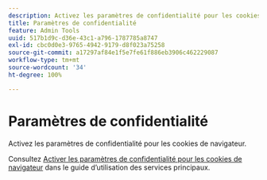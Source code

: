 ```yaml
---
description: Activez les paramètres de confidentialité pour les cookies de navigateur.
title: Paramètres de confidentialité
feature: Admin Tools
uuid: 517b1d9c-d36e-43c1-a796-1787785a8747
exl-id: cbc0d0e3-9765-4942-9179-d8f023a75258
source-git-commit: a17297af84e1f5e7fe61f886eb3906c462229087
workflow-type: tm+mt
source-wordcount: '34'
ht-degree: 100%

---
```


# Paramètres de confidentialité

Activez les paramètres de confidentialité pour les cookies de navigateur.

Consultez [Activer les paramètres de confidentialité pour les cookies de navigateur](https://experienceleague.adobe.com/docs/core-services/interface/ec-cookies/browser-cookie-settings.html?lang=fr) dans le guide d’utilisation des services principaux.
